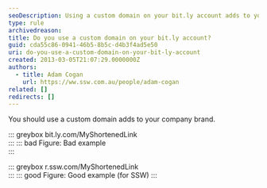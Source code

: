 ```yaml
---
seoDescription: Using a custom domain on your bit.ly account adds to your company brand.
type: rule
archivedreason:
title: Do you use a custom domain on your bit.ly account?
guid: cda55c86-0941-46b5-8b5c-d4b3f4ad5e50
uri: do-you-use-a-custom-domain-on-your-bit-ly-account
created: 2013-03-05T21:07:29.0000000Z
authors:
  - title: Adam Cogan
    url: https://ww.ssw.com.au/people/adam-cogan
related: []
redirects: []
---
```


You should use a custom domain adds to your company brand.

<!--endintro-->

::: greybox
bit.ly.com/MyShortenedLink  
:::
::: bad
Figure: Bad example  
:::

::: greybox
r.ssw.com/MyShortenedLink  
:::
::: good
Figure: Good example (for SSW)
:::
